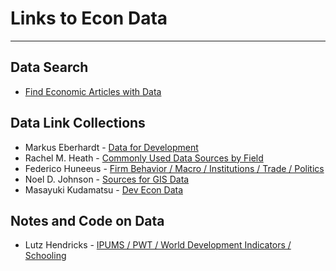 # Links to Econ Data

---

## Data Search

- [Find Economic Articles with Data](https://ejd.econ.mathematik.uni-ulm.de/)

## Data Link Collections

- Markus Eberhardt - [Data for Development](https://sites.google.com/site/medevecon/devecondata?authuser=0)
- Rachel M. Heath - [Commonly Used Data Sources by Field](https://faculty.washington.edu/rmheath/datasources.html) 
- Federico Huneeus - [Firm Behavior / Macro / Institutions / Trade / Politics](https://www.fedehuneeus.com/data)
- Noel D. Johnson - [Sources for GIS Data](https://noeldjohnson.github.io/gis_links/)
- Masayuki Kudamatsu - [Dev Econ Data](http://devecondata.blogspot.com/)

## Notes and Code on Data

- Lutz Hendricks - [IPUMS / PWT / World Development Indicators / Schooling](https://lhendricks.org/graduate/graduate.html)

